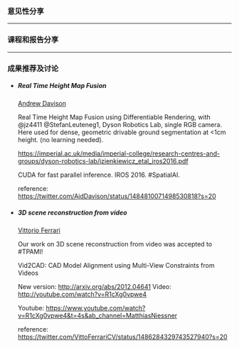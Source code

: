 ### 意见性分享

***

### 课程和报告分享

***

### 成果推荐及讨论

- ##### Real Time Height Map Fusion

  [Andrew Davison](https://twitter.com/AjdDavison)
  
  Real Time Height Map Fusion using Differentiable Rendering, with @jz4411 @StefanLeuteneg1, Dyson Robotics Lab, single RGB camera. Here used for dense, geometric drivable ground segmentation at <1cm height. (no learning needed).
  
  https://imperial.ac.uk/media/imperial-college/research-centres-and-groups/dyson-robotics-lab/jzienkiewicz_etal_iros2016.pdf
  
  CUDA for fast parallel inference. IROS 2016. #SpatialAI.
  
  reference: https://twitter.com/AjdDavison/status/1484810071498530818?s=20
  
- ##### 3D scene reconstruction from video

  [Vittorio Ferrari](https://twitter.com/VittoFerrariCV)
  
  Our work on 3D scene reconstruction from video was accepted to #TPAMI!
  
  Vid2CAD: CAD Model Alignment using Multi-View Constraints from Videos

  New version: http://arxiv.org/abs/2012.04641 Video: http://youtube.com/watch?v=R1cXg0vpwe4
  
  Youtube: https://www.youtube.com/watch?v=R1cXg0vpwe4&t=4s&ab_channel=MatthiasNiessner
  
  reference: https://twitter.com/VittoFerrariCV/status/1486284329743527940?s=20
